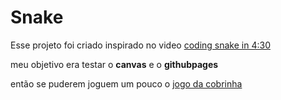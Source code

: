 # Snake

Esse projeto foi criado inspirado no video [coding snake in 4:30](https://www.youtube.com/watch?v=xGmXxpIj6vs)

meu objetivo era testar o **canvas** e o **githubpages**

então se puderem joguem um pouco o  [jogo da cobrinha](https://ramoncgusmao.github.io/snake-canvas-js/)